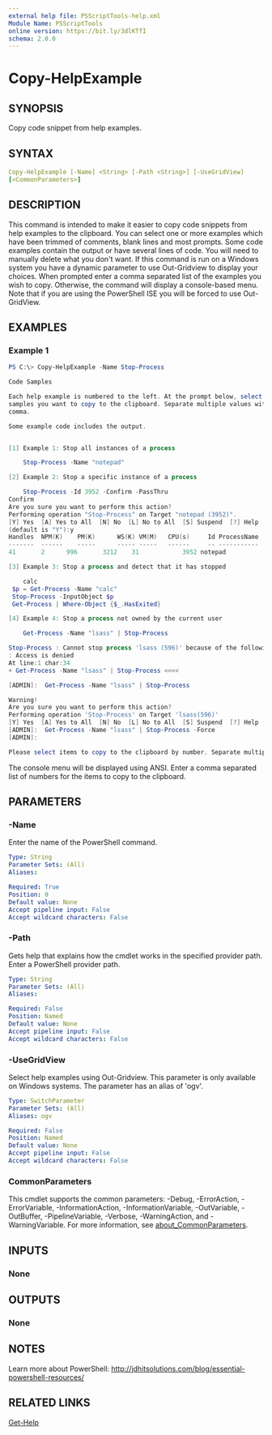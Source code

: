 ```yaml
---
external help file: PSScriptTools-help.xml
Module Name: PSScriptTools
online version: https://bit.ly/3dlKTfI
schema: 2.0.0
---
```


# Copy-HelpExample

## SYNOPSIS

Copy code snippet from help examples.

## SYNTAX

```yaml
Copy-HelpExample [-Name] <String> [-Path <String>] [-UseGridView]
[<CommonParameters>]
```

## DESCRIPTION

This command is intended to make it easier to copy code snippets from help examples to the clipboard. You can select one or more examples which have been trimmed of comments, blank lines and most prompts. Some code examples contain the output or have several lines of code. You will need to manually delete what you don't want. If this command is run on a Windows system you have a dynamic parameter to use Out-Gridview to display your choices. When prompted enter a comma separated list of the examples you wish to copy. Otherwise, the command will display a console-based menu. Note that if you are using the PowerShell ISE you will be forced to use Out-GridView.

## EXAMPLES

### Example 1

```powershell
PS C:\> Copy-HelpExample -Name Stop-Process

Code Samples

Each help example is numbered to the left. At the prompt below, select the code
samples you want to copy to the clipboard. Separate multiple values with a
comma.

Some example code includes the output.


[1] Example 1: Stop all instances of a process

    Stop-Process -Name "notepad"

[2] Example 2: Stop a specific instance of a process

    Stop-Process -Id 3952 -Confirm -PassThru
Confirm
Are you sure you want to perform this action?
Performing operation "Stop-Process" on Target "notepad (3952)".
[Y] Yes  [A] Yes to All  [N] No  [L] No to All  [S] Suspend  [?] Help
(default is "Y"):y
Handles  NPM(K)    PM(K)      WS(K) VM(M)   CPU(s)     Id ProcessName
-------  ------    -----      ----- -----   ------     -- -----------
41       2      996       3212    31            3952 notepad

[3] Example 3: Stop a process and detect that it has stopped

    calc
 $p = Get-Process -Name "calc"
 Stop-Process -InputObject $p
 Get-Process | Where-Object {$_.HasExited}

[4] Example 4: Stop a process not owned by the current user

    Get-Process -Name "lsass" | Stop-Process

Stop-Process : Cannot stop process 'lsass (596)' because of the following error
: Access is denied
At line:1 char:34
+ Get-Process -Name "lsass" | Stop-Process <<<<

[ADMIN]:  Get-Process -Name "lsass" | Stop-Process

Warning!
Are you sure you want to perform this action?
Performing operation 'Stop-Process' on Target 'lsass(596)'
[Y] Yes  [A] Yes to All  [N] No  [L] No to All  [S] Suspend  [?] Help (default is "Y"):
[ADMIN]:  Get-Process -Name "lsass" | Stop-Process -Force
[ADMIN]:

Please select items to copy to the clipboard by number. Separate multiple entries with a comma. Press Enter alone to cancel:
```

The console menu will be displayed using ANSI. Enter a comma separated list of numbers for the items to copy to the clipboard.

## PARAMETERS

### -Name

Enter the name of the PowerShell command.

```yaml
Type: String
Parameter Sets: (All)
Aliases:

Required: True
Position: 0
Default value: None
Accept pipeline input: False
Accept wildcard characters: False
```

### -Path

Gets help that explains how the cmdlet works in the specified provider path. Enter a PowerShell provider path.

```yaml
Type: String
Parameter Sets: (All)
Aliases:

Required: False
Position: Named
Default value: None
Accept pipeline input: False
Accept wildcard characters: False
```

### -UseGridView

Select help examples using Out-Gridview. This parameter is only available on Windows systems. The parameter has an alias of 'ogv'.

```yaml
Type: SwitchParameter
Parameter Sets: (All)
Aliases: ogv

Required: False
Position: Named
Default value: None
Accept pipeline input: False
Accept wildcard characters: False
```

### CommonParameters

This cmdlet supports the common parameters: -Debug, -ErrorAction, -ErrorVariable, -InformationAction, -InformationVariable, -OutVariable, -OutBuffer, -PipelineVariable, -Verbose, -WarningAction, and -WarningVariable. For more information, see [about_CommonParameters](http://go.microsoft.com/fwlink/?LinkID=113216).

## INPUTS

### None

## OUTPUTS

### None

## NOTES

Learn more about PowerShell: http://jdhitsolutions.com/blog/essential-powershell-resources/

## RELATED LINKS

[Get-Help]()
